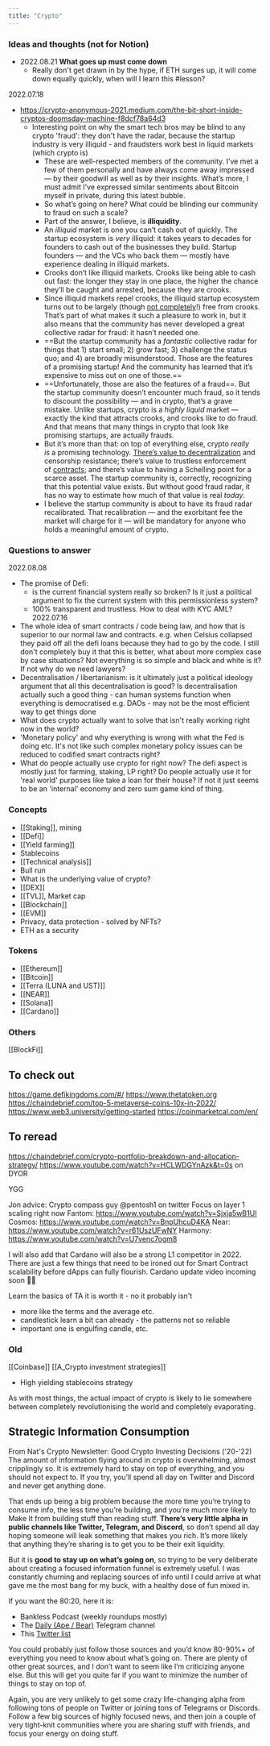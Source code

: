 ```yaml
---
title: "Crypto"
---
```


### Ideas and thoughts (not for Notion)
- 2022.08.21 **What goes up must come down**
	- Really don't get drawn in by the hype, if ETH surges up, it will come down equally quickly, when will I learn this #lesson? 

2022.07.18
- https://crypto-anonymous-2021.medium.com/the-bit-short-inside-cryptos-doomsday-machine-f8dcf78a64d3
	- Interesting point on why the smart tech bros may be blind to any crypto 'fraud': they don't have the radar, because the startup industry is very illiquid - and fraudsters work best in liquid markets (which crypto is)
		- These are well-respected members of the community. I’ve met a few of them personally and have always come away impressed — by their goodwill as well as by their insights. What’s more, I must admit I’ve expressed similar sentiments about Bitcoin myself in private, during this latest bubble.
		- So what’s going on here? What could be blinding our community to fraud on such a scale?
		- Part of the answer, I believe, is **illiquidity**.
		- An _illiquid_ market is one you can’t cash out of quickly. The startup ecosystem is _very_ illiquid: it takes years to decades for founders to cash out of the businesses they build. Startup founders — and the VCs who back them — mostly have experience dealing in illiquid markets.
		- Crooks don’t like illiquid markets. Crooks like being able to cash out fast: the longer they stay in one place, the higher the chance they’ll be caught and arrested, because they are crooks.
		- Since illiquid markets repel crooks, the illiquid startup ecosystem turns out to be largely (though [not completely](https://en.wikipedia.org/wiki/Theranos)!) free from crooks. That’s part of what makes it such a pleasure to work in, but it also means that the community has never developed a great collective radar for fraud: it hasn’t needed one.
		- ==But the startup community has a _fantastic_ collective radar for things that 1) start small; 2) grow fast; 3) challenge the status quo; and 4) are broadly misunderstood. Those are the features of a promising startup! And the community has learned that it’s expensive to miss out on one of those.==
		- ==Unfortunately, those are also the features of a fraud==. But the startup community doesn’t encounter much fraud, so it tends to discount the possibility — and in crypto, that’s a grave mistake. Unlike startups, crypto is a _highly liquid_ market — exactly the kind that attracts crooks, and crooks like to do fraud. And that means that many things in crypto that look like promising startups, are actually frauds.
		- But it’s more than that: on top of everything else, crypto _really is_ a promising technology. [There’s value to decentralization](https://stratechery.com/2021/internet-3-0-and-the-beginning-of-tech-history/) and censorship resistance; there’s value to trustless enforcement of [contracts](https://ethereum.org/en/developers/docs/smart-contracts/); and there’s value to having a Schelling point for a scarce asset. The startup community is, correctly, recognizing that this potential value exists. But without good fraud radar, it has no way to estimate how much of that value is real _today_.
		- I believe the startup community is about to have its fraud radar recalibrated. That recalibration — and the exorbitant fee the market will charge for it — will be mandatory for anyone who holds a meaningful amount of crypto.
### Questions to answer 
2022.08.08 
- The promise of Defi: 
	- is the current financial system really so broken? Is it just a political argument to fix the current system with this permissionless system? 
	- 100% transparent and trustless. How to deal with KYC AML? 
2022.07.16
- The whole idea of smart contracts / code being law, and how that is superior to our normal law and contracts. e.g. when Celsius collapsed they paid off all the defi loans because they had to go by the code. I still don't completely buy it that this is better, what about more complex case by case situations? Not everything is so simple and black and white is it? If not why do we need lawyers? 
- Decentralisation / libertarianism: is it ultimately just a political ideology argument that all this decentralisation is good? Is decentralisation actually such a good thing - can human systems function when everything is democratised e.g. DAOs - may not be the most efficient way to get things done 
- What does crypto actually want to solve that isn't really working right now in the world?
- 'Monetary policy' and why everything is wrong with what the Fed is doing etc. It's not like such complex monetary policy issues can be reduced to codified smart contracts right? 
- What do people actually use crypto for right now? The defi aspect is mostly just for farming, staking, LP right? Do people actually use it for 'real world' purposes like take a loan for their house? If not it just seems to be an 'internal' economy and zero sum game kind of thing. 


### Concepts
- [[Staking]], mining 
- [[Defi]] 
- [[Yield farming]]
- Stablecoins 
- [[Technical analysis]] 
- Bull run 
- What is the underlying value of crypto? 
- [[DEX]]
- [[TVL]], Market cap 
- [[Blockchain]]
- [[EVM]]
- Privacy, data protection - solved by NFTs?
- ETH as a security 

### Tokens 
- [[Ethereum]]
- [[Bitcoin]]
- [[Terra (LUNA and UST)]]
- [[NEAR]]
- [[Solana]]
- [[Cardano]]

### Others
[[BlockFi]]

## To check out
https://game.defikingdoms.com/#/
https://www.thetatoken.org
https://chaindebrief.com/top-5-metaverse-coins-10x-in-2022/
https://www.web3.university/getting-started
https://coinmarketcal.com/en/

## To reread
https://chaindebrief.com/crypto-portfolio-breakdown-and-allocation-strategy/
https://www.youtube.com/watch?v=HCLWDGYnAzk&t=0s on DYOR

YGG


Jon advice: 
Crypto compass guy
@pentosh1 on twitter 
Focus on layer 1 scaling right now 
Fantom: https://www.youtube.com/watch?v=Sjxja5wB1UI
Cosmos: https://www.youtube.com/watch?v=BnpUhcuD4KA
Near: https://www.youtube.com/watch?v=r61UszUFwNY
Harmony: https://www.youtube.com/watch?v=U7venc7ogm8

I will also add that Cardano will also be a strong L1 competitor in 2022. There are just a few things that need to be ironed out for Smart Contract scalability before dApps can fully flourish. Cardano update video incoming soon 👌🏻

Learn the basics of TA it is worth it - no it probably isn't 
- more like the terms and the average etc. 
- candlestick learn a bit can already - the patterns not so reliable 
- important one is engulfing candle, etc. 

### Old
[[Coinbase]]
[[A_Crypto investment strategies]]
- High yielding stablecoins strategy 


As with most things, the actual impact of crypto is likely to lie somewhere between completely revolutionising the world and completely evaporating. 


## Strategic Information Consumption
From Nat's Crypto Newsletter: Good Crypto Investing Decisions ('20-'22)
The amount of information flying around in crypto is overwhelming, almost cripplingly so. It is extremely hard to stay on top of everything, and you should not expect to. If you try, you’ll spend all day on Twitter and Discord and never get anything done. 

That ends up being a big problem because the more time you’re trying to consume info, the less time you’re building, and you’re much more likely to Make It from building stuff than reading stuff. **There’s very little alpha in public channels like Twitter, Telegram, and Discord**, so don’t spend all day hoping someone will leak something that makes you rich. It’s more likely that anything they’re sharing is to get you to be their exit liquidity. 

But it is **good to stay up on what’s going on**, so trying to be very deliberate about creating a focused information funnel is extremely useful. I was constantly churning and replacing sources of info until I could arrive at what gave me the most bang for my buck, with a healthy dose of fun mixed in. 

If you want the 80:20, here it is:
-   Bankless Podcast (weekly roundups mostly)
-   The [Daily (Ape / Bear)](https://substack.com/redirect/25e172c2-8582-46b8-bc4d-6893f48da528?u=71619930) Telegram channel
-   This [Twitter list](https://substack.com/redirect/e390a71d-2107-435f-8814-7e21862ded2b?u=71619930)

You could probably just follow those sources and you’d know 80-90%+ of everything you need to know about what’s going on. There are plenty of other great sources, and I don’t want to seem like I’m criticizing anyone else. But this will get you quite far if you want to minimize the number of things to stay on top of. 

Again, you are very unlikely to get some crazy life-changing alpha from following tons of people on Twitter or joining tons of Telegrams or Discords. Follow a few big sources of highly focused news, and then join a couple of very tight-knit communities where you are sharing stuff with friends, and focus your energy on doing stuff.